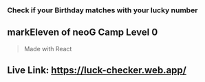 ### Check if your Birthday matches with your lucky number

## markEleven of neoG Camp Level 0
>Made with React
## Live Link: https://luck-checker.web.app/
